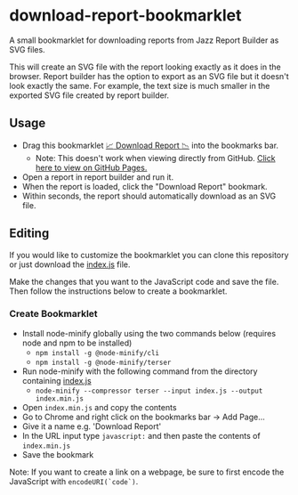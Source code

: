 # download-report-bookmarklet
A small bookmarklet for downloading reports from Jazz Report Builder as SVG files.

This will create an SVG file with the report looking exactly as it does in the browser. Report builder has the option to export as an SVG file but it doesn't look exactly the same. For example, the text size is much smaller in the exported SVG file created by report builder.

## Usage
- Drag this bookmarklet [:chart_with_upwards_trend: Download Report :chart_with_downwards_trend:](javascript:!function()%7Bvar%20e=document.getElementById(%22view-frame%22);if(e&&e.contentDocument)%7Bvar%20t=e.contentDocument.getElementsByTagName(%22svg%22);if(t&&t.length)%7Bvar%20o=t%5B0%5D;!function%20e(t,o=%7B%7D)%7Bif(!t)throw%20new%20Error(%22No%20element%20specified.%22);o.recursive&&Array.prototype.forEach.call(t.children,t=%3E%7Be(t,o)%7D);const%20r=getComputedStyle(t);Array.prototype.forEach.call(o.properties%7C%7Cr,e=%3E%7Bt.style%5Be%5D=r.getPropertyValue(e)%7D)%7D(o,%7Brecursive:!0%7D),function(e,t)%7Be.setAttribute(%22xmlns%22,%22http://www.w3.org/2000/svg%22);const%20o=e.outerHTML,r=new%20Blob(%5B%22%3C?xml%20version='1.0'%20standalone='no'?%3E%22,o%5D,%7Btype:%22image/svg+xml;charset=utf-8%22%7D),n=document.createElement(%22a%22);n.href=URL.createObjectURL(r),n.download=t,document.body.appendChild(n),n.click(),document.body.removeChild(n)%7D(o,%22report_%22+(new%20Date).toISOString()+%22.svg%22),alert(%22Done%22)%7Delse%20r()%7Delse%20r();function%20r()%7Balert(%22Couldn't%20find%20the%20report%20svg.%22)%7D%7D();) into the bookmarks bar.
  - Note: This doesn't work when viewing directly from GitHub. [Click here to view on GitHub Pages.](https://martinbenninger.github.io/download-report-bookmarklet/)
- Open a report in report builder and run it.
- When the report is loaded, click the "Download Report" bookmark.
- Within seconds, the report should automatically download as an SVG file.

## Editing
If you would like to customize the bookmarklet you can clone this repository or just download the [index.js](index.js) file.

Make the changes that you want to the JavaScript code and save the file. Then follow the instructions below to create a bookmarklet.

### Create Bookmarklet
- Install node-minify globally using the two commands below (requires node and npm to be installed)
  - `npm install -g @node-minify/cli`
  - `npm install -g @node-minify/terser`
- Run node-minify with the following command from the directory containing [index.js](index.js)
  - `node-minify --compressor terser --input index.js --output index.min.js`
- Open `index.min.js` and copy the contents
- Go to Chrome and right click on the bookmarks bar -> Add Page...
- Give it a name e.g. 'Download Report'
- In the URL input type `javascript:` and then paste the contents of `index.min.js`
- Save the bookmark

Note: If you want to create a link on a webpage, be sure to first encode the JavaScript with ``encodeURI(`code`)``.
